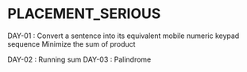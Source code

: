 # PLACEMENT_SERIOUS
DAY-01 : Convert a sentence into its equivalent mobile numeric keypad sequence
         Minimize the sum of product
         
DAY-02 : Running sum 
DAY-03 : Palindrome
